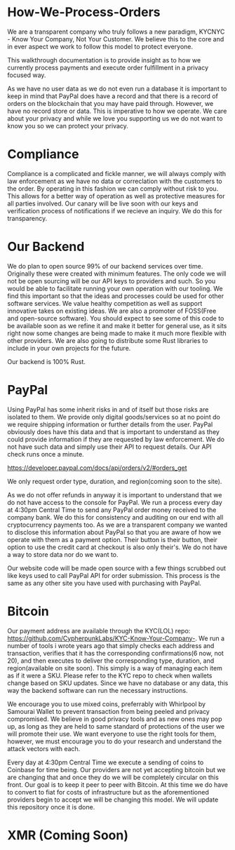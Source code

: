 # How-We-Process-Orders

We are a transparent company who truly follows a new paradigm, KYCNYC - Know Your Company, Not Your Customer. We believe this to the core and in 
ever aspect we work to follow this model to protect everyone. 

This walkthrough documentation is to provide insight as to how we currently process payments and execute order fulfillment in a privacy focused way.

As we have no user data as we do not even run a database it is important to keep in mind that PayPal does have a record and that there is a record
of orders on the blockchain that you may have paid through. However, we have no record store or data. This is imperative to how we operate. We
care about your privacy and while we love you supporting us we do not want to know you so we can protect your privacy. 


# Compliance

Compliance is a complicated and fickle manner, we will always comply with law enforcement as we have no data or correclation with the customers to the order.
By operating in this fashion we can comply without risk to you. This allows for a better way of operation as well as protective measures for all parties involved.
Our canary will be live soon with our keys and verification process of notifications if we recieve an inquiry. We do this for transparency.

# Our Backend

We do plan to open source 99% of our backend services over time. Originally these were created with minimum features. The only code we will not be open sourcing
will be our API keys to providers and such. So you would be able to facilitate running your own operation with our tooling. We find this important so that the 
ideas and processes could be used for other software services. We value healthy competition as well as support innovative takes on existing ideas. We are also
a promoter of FOSS(Free and open-source software). You should expect to see some of this code to be available soon as we refine it and make it better for general use, as it sits right now some changes
are being made to make it much more flexible with other providers. We are also going to distribute some Rust libraries to include in your own projects for the future. 

Our backend is 100% Rust.


# PayPal

Using PayPal has some inherit risks in and of itself but those risks are isolated to them. We provide only digital goods/services so at no point do we require shipping
information or further details from the user. PayPal obviously does have this data and that is important to understand as they could provide information if they are 
requested by law enforcement. We do not have such data and simply use their API to request details. Our API check runs once a minute. 

https://developer.paypal.com/docs/api/orders/v2/#orders_get

We only request order type, duration, and region(coming soon to the site).

As we do not offer refunds in anyway it is important to understand that we do not have access to the console for PayPal. We run a process every day at 4:30pm Central Time
to send any PayPal order money received to the company bank. We do this for consistency and auditing on our end with all cryptocurrency payments too. As we are a transparent
company we wanted to disclose this information about PayPal so that you are aware of how we operate with them as a payment option. Their button is their button, their option 
to use the credit card at checkout is also only their's. We do not have a way to store data nor do we want to. 

Our website code will be made open source with a few things scrubbed out like keys used to call PayPal API for order submission. This process is the same as any other site you 
have used with purchasing with PayPal. 


# Bitcoin

Our payment address are available through the KYC(LOL) repo: https://github.com/CypherpunkLabs/KYC-Know-Your-Company-. We run a number of tools i wrote years ago that
simply checks each address and transaction, verifies that it has the corresponding confirmations(6 now, not 20), and then executes to deliver the corresponding type,
duration, and region(available on site soon). This simply is a way of managing each item as if it were a SKU. Please refer to the KYC repo to check when wallets change
based on SKU updates. Since we have no database or any data, this way the backend software can run the necessary instructions. 

We encourage you to use mixed coins, preferrably with Whirlpool by Samourai Wallet to prevent transaction from being peeled and privacy compromised. We believe in good
privacy tools and as new ones may pop up, as long as they are held to same standard of protections of the user we will promote their use. We want everyone to use the right
tools for them, however, we must encourage you to do your research and understand the attack vectors with each. 

Every day at 4:30pm Central Time we execute a sending of coins to Coinbase for time being. Our providers are not yet accepting bitcoin but we are changing that and once
they do we will be completely circular on this front. Our goal is to keep it peer to peer with Bitcoin. At this time we do have to convert to fiat for costs of infrastructure
but as the aforementioned providers begin to accept we will be changing this model. We will update this repository once it is done. 


# XMR (Coming Soon)

